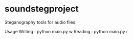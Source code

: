 # soundstegproject
Steganography tools for audio files

Usage
Writing : python main.py w <wavfile> <keyfile> <wmkfile>
Reading : python main.py r <wavfile> <keyfile>